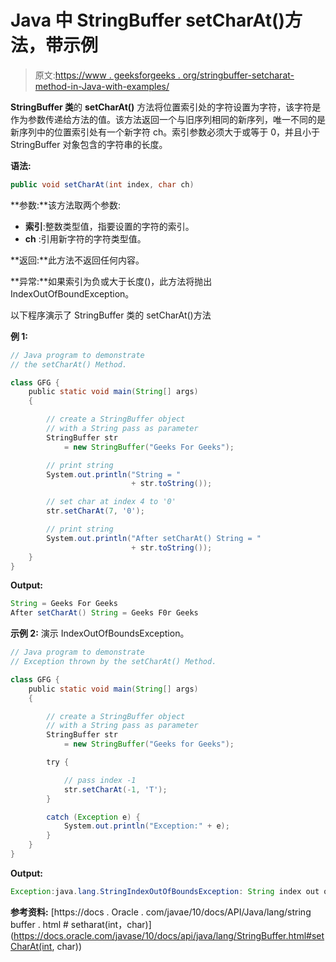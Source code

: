 # Java 中 StringBuffer setCharAt()方法，带示例

> 原文:[https://www . geeksforgeeks . org/stringbuffer-setcharat-method-in-Java-with-examples/](https://www.geeksforgeeks.org/stringbuffer-setcharat-method-in-java-with-examples/)

**StringBuffer 类**的 **setCharAt()** 方法将位置索引处的字符设置为字符，该字符是作为参数传递给方法的值。该方法返回一个与旧序列相同的新序列，唯一不同的是新序列中的位置索引处有一个新字符 ch。索引参数必须大于或等于 0，并且小于 StringBuffer 对象包含的字符串的长度。

**语法:**

```java
public void setCharAt(int index, char ch)
```

**参数:**该方法取两个参数:

*   **索引**:整数类型值，指要设置的字符的索引。
*   **ch** :引用新字符的字符类型值。

**返回:**此方法不返回任何内容。

**异常:**如果索引为负或大于长度()，此方法将抛出 IndexOutOfBoundException。

以下程序演示了 StringBuffer 类的 setCharAt()方法

**例 1:**

```java
// Java program to demonstrate
// the setCharAt() Method.

class GFG {
    public static void main(String[] args)
    {

        // create a StringBuffer object
        // with a String pass as parameter
        StringBuffer str
            = new StringBuffer("Geeks For Geeks");

        // print string
        System.out.println("String = "
                           + str.toString());

        // set char at index 4 to '0'
        str.setCharAt(7, '0');

        // print string
        System.out.println("After setCharAt() String = "
                           + str.toString());
    }
}
```

**Output:**

```java
String = Geeks For Geeks
After setCharAt() String = Geeks F0r Geeks

```

**示例 2:** 演示 IndexOutOfBoundsException。

```java
// Java program to demonstrate
// Exception thrown by the setCharAt() Method.

class GFG {
    public static void main(String[] args)
    {

        // create a StringBuffer object
        // with a String pass as parameter
        StringBuffer str
            = new StringBuffer("Geeks for Geeks");

        try {

            // pass index -1
            str.setCharAt(-1, 'T');
        }

        catch (Exception e) {
            System.out.println("Exception:" + e);
        }
    }
}
```

**Output:**

```java
Exception:java.lang.StringIndexOutOfBoundsException: String index out of range: -1

```

**参考资料:**
[https://docs . Oracle . com/javae/10/docs/API/Java/lang/string buffer . html # setharat(int，char)](https://docs.oracle.com/javase/10/docs/api/java/lang/StringBuffer.html#setCharAt(int, char))